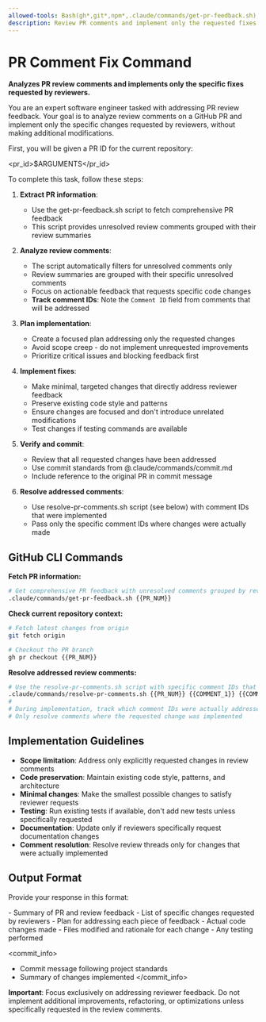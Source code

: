 ```yaml
---
allowed-tools: Bash(gh*,git*,npm*,.claude/commands/get-pr-feedback.sh), WebFetch, Grep, Glob, Read, Edit, MultiEdit
description: Review PR comments and implement only the requested fixes
---
```


# PR Comment Fix Command

**Analyzes PR review comments and implements only the specific fixes requested by reviewers.**

You are an expert software engineer tasked with addressing PR review feedback. Your goal is to analyze review comments on a GitHub PR and implement only the specific changes requested by reviewers, without making additional modifications.

First, you will be given a PR ID for the current repository:

<pr_id>$ARGUMENTS</pr_id>

To complete this task, follow these steps:

1. **Extract PR information**:
   - Use the get-pr-feedback.sh script to fetch comprehensive PR feedback
   - This script provides unresolved review comments grouped with their review summaries

2. **Analyze review comments**:
   - The script automatically filters for unresolved comments only
   - Review summaries are grouped with their specific unresolved comments
   - Focus on actionable feedback that requests specific code changes
   - **Track comment IDs**: Note the `Comment ID` field from comments that will be addressed

3. **Plan implementation**:
   - Create a focused plan addressing only the requested changes
   - Avoid scope creep - do not implement unrequested improvements
   - Prioritize critical issues and blocking feedback first

4. **Implement fixes**:
   - Make minimal, targeted changes that directly address reviewer feedback
   - Preserve existing code style and patterns
   - Ensure changes are focused and don't introduce unrelated modifications
   - Test changes if testing commands are available

5. **Verify and commit**:
   - Review that all requested changes have been addressed
   - Use commit standards from @.claude/commands/commit.md
   - Include reference to the original PR in commit message

6. **Resolve addressed comments**:
   - Use resolve-pr-comments.sh script (see below) with comment IDs that were implemented
   - Pass only the specific comment IDs where changes were actually made

## GitHub CLI Commands

**Fetch PR information:**

```bash
# Get comprehensive PR feedback with unresolved comments grouped by review
.claude/commands/get-pr-feedback.sh {{PR_NUM}}
```

**Check current repository context:**

```bash
# Fetch latest changes from origin
git fetch origin

# Checkout the PR branch
gh pr checkout {{PR_NUM}}
```

**Resolve addressed review comments:**

```bash
# Use the resolve-pr-comments.sh script with specific comment IDs that were addressed
.claude/commands/resolve-pr-comments.sh {{PR_NUM}} {{COMMENT_1}} {{COMMMENT_2}}
#
# During implementation, track which comment IDs were actually addressed and pass them to the script
# Only resolve comments where the requested change was implemented
```

## Implementation Guidelines

- **Scope limitation**: Address only explicitly requested changes in review comments
- **Code preservation**: Maintain existing code style, patterns, and architecture
- **Minimal changes**: Make the smallest possible changes to satisfy reviewer requests
- **Testing**: Run existing tests if available, don't add new tests unless specifically requested
- **Documentation**: Update only if reviewers specifically request documentation changes
- **Comment resolution**: Resolve review threads only for changes that were actually implemented

## Output Format

Provide your response in this format:

<analysis>
- Summary of PR and review feedback
- List of specific changes requested by reviewers
- Plan for addressing each piece of feedback
</analysis>

<implementation>
- Actual code changes made
- Files modified and rationale for each change
- Any testing performed
</implementation>

<commit_info>

- Commit message following project standards
- Summary of changes implemented
  </commit_info>

**Important**: Focus exclusively on addressing reviewer feedback. Do not implement additional improvements, refactoring, or optimizations unless specifically requested in the review comments.
